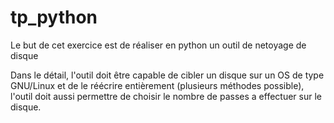 # tp_python

Le but de cet exercice est de réaliser en python un outil de netoyage de disque

Dans le détail, l'outil doit être capable de cibler un disque sur un OS de type GNU/Linux et de le réécrire entièrement (plusieurs méthodes possible), l'outil doit aussi permettre de choisir le nombre de passes a effectuer sur le disque.
